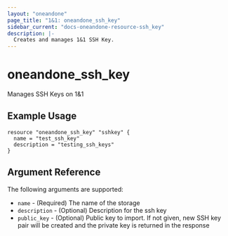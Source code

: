 ```yaml
---
layout: "oneandone"
page_title: "1&1: oneandone_ssh_key"
sidebar_current: "docs-oneandone-resource-ssh_key"
description: |-
  Creates and manages 1&1 SSH Key.
---
```


# oneandone\_ssh\_key

Manages SSH Keys on 1&1

## Example Usage

```hcl
resource "oneandone_ssh_key" "sshkey" {
  name = "test_ssh_key"
  description = "testing_ssh_keys"
}
```

## Argument Reference

The following arguments are supported:

* `name` - (Required) The name of the storage
* `description` - (Optional) Description for the ssh key
* `public_key` - (Optional) Public key to import. If not given, new SSH key pair will be created and the private key is returned in the response
